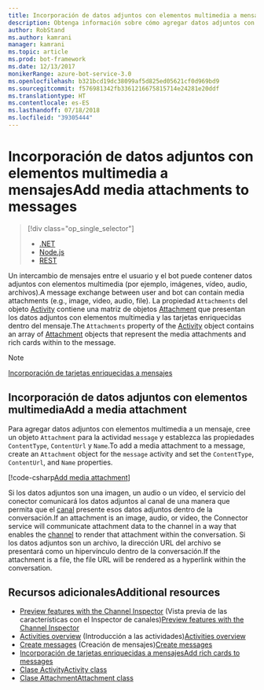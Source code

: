 ```yaml
---
title: Incorporación de datos adjuntos con elementos multimedia a mensajes | Microsoft Docs
description: Obtenga información sobre cómo agregar datos adjuntos con elementos multimedia a los mensajes mediante el SDK de Bot Builder para. NET.
author: RobStand
ms.author: kamrani
manager: kamrani
ms.topic: article
ms.prod: bot-framework
ms.date: 12/13/2017
monikerRange: azure-bot-service-3.0
ms.openlocfilehash: b321bcd19dc38099af5d825ed05621cf0d969bd9
ms.sourcegitcommit: f576981342fb3361216675815714e24281e20ddf
ms.translationtype: HT
ms.contentlocale: es-ES
ms.lasthandoff: 07/18/2018
ms.locfileid: "39305444"
---
```

# <a name="add-media-attachments-to-messages"></a><span data-ttu-id="10d04-103">Incorporación de datos adjuntos con elementos multimedia a mensajes</span><span class="sxs-lookup"><span data-stu-id="10d04-103">Add media attachments to messages</span></span>
> [!div class="op_single_selector"]
> - [.NET](../dotnet/bot-builder-dotnet-add-media-attachments.md)
> - [Node.js](../nodejs/bot-builder-nodejs-send-receive-attachments.md)
> - [REST](../rest-api/bot-framework-rest-connector-add-media-attachments.md)

<span data-ttu-id="10d04-107">Un intercambio de mensajes entre el usuario y el bot puede contener datos adjuntos con elementos multimedia (por ejemplo, imágenes, vídeo, audio, archivos).</span><span class="sxs-lookup"><span data-stu-id="10d04-107">A message exchange between user and bot can contain media attachments (e.g., image, video, audio, file).</span></span> <span data-ttu-id="10d04-108">La propiedad `Attachments` del objeto <a href="https://docs.botframework.com/en-us/csharp/builder/sdkreference/dc/d2f/class_microsoft_1_1_bot_1_1_connector_1_1_activity.html" target="_blank">Activity</a> contiene una matriz de objetos <a href="https://docs.microsoft.com/en-us/dotnet/api/microsoft.bot.connector.attachments?view=botconnector-3.12.2.4" target="_blank">Attachment</a> que presentan los datos adjuntos con elementos multimedia y las tarjetas enriquecidas dentro del mensaje.</span><span class="sxs-lookup"><span data-stu-id="10d04-108">The `Attachments` property of the <a href="https://docs.botframework.com/en-us/csharp/builder/sdkreference/dc/d2f/class_microsoft_1_1_bot_1_1_connector_1_1_activity.html" target="_blank">Activity</a> object contains an array of <a href="https://docs.microsoft.com/en-us/dotnet/api/microsoft.bot.connector.attachments?view=botconnector-3.12.2.4" target="_blank">Attachment</a> objects that represent the media attachments and rich cards within to the message.</span></span> 

> [!NOTE]
> [Incorporación de tarjetas enriquecidas a mensajes](bot-builder-dotnet-add-rich-card-attachments.md)

## <a name="add-a-media-attachment"></a><span data-ttu-id="10d04-110">Incorporación de datos adjuntos con elementos multimedia</span><span class="sxs-lookup"><span data-stu-id="10d04-110">Add a media attachment</span></span>  

<span data-ttu-id="10d04-111">Para agregar datos adjuntos con elementos multimedia a un mensaje, cree un objeto `Attachment` para la actividad `message` y establezca las propiedades `ContentType`, `ContentUrl` y `Name`.</span><span class="sxs-lookup"><span data-stu-id="10d04-111">To add a media attachment to a message, create an `Attachment` object for the `message` activity and set the `ContentType`, `ContentUrl`, and `Name` properties.</span></span> 

[!code-csharp[Add media attachment](../includes/code/dotnet-add-attachments.cs#addMediaAttachment)]

<span data-ttu-id="10d04-112">Si los datos adjuntos son una imagen, un audio o un vídeo, el servicio del conector comunicará los datos adjuntos al canal de una manera que permita que el [canal](bot-builder-dotnet-channeldata.md) presente esos datos adjuntos dentro de la conversación.</span><span class="sxs-lookup"><span data-stu-id="10d04-112">If an attachment is an image, audio, or video, the Connector service will communicate attachment data to the channel in a way that enables the [channel](bot-builder-dotnet-channeldata.md) to render that attachment within the conversation.</span></span> <span data-ttu-id="10d04-113">Si los datos adjuntos son un archivo, la dirección URL del archivo se presentará como un hipervínculo dentro de la conversación.</span><span class="sxs-lookup"><span data-stu-id="10d04-113">If the attachment is a file, the file URL will be rendered as a hyperlink within the conversation.</span></span>

## <a name="additional-resources"></a><span data-ttu-id="10d04-114">Recursos adicionales</span><span class="sxs-lookup"><span data-stu-id="10d04-114">Additional resources</span></span>

- <span data-ttu-id="10d04-115">[Preview features with the Channel Inspector][inspector] (Vista previa de las características con el Inspector de canales)</span><span class="sxs-lookup"><span data-stu-id="10d04-115">[Preview features with the Channel Inspector][inspector]</span></span>
- <span data-ttu-id="10d04-116">[Activities overview](bot-builder-dotnet-activities.md) (Introducción a las actividades)</span><span class="sxs-lookup"><span data-stu-id="10d04-116">[Activities overview](bot-builder-dotnet-activities.md)</span></span>
- <span data-ttu-id="10d04-117">[Create messages](bot-builder-dotnet-create-messages.md) (Creación de mensajes)</span><span class="sxs-lookup"><span data-stu-id="10d04-117">[Create messages](bot-builder-dotnet-create-messages.md)</span></span>
- [<span data-ttu-id="10d04-118">Incorporación de tarjetas enriquecidas a mensajes</span><span class="sxs-lookup"><span data-stu-id="10d04-118">Add rich cards to messages</span></span>](bot-builder-dotnet-add-rich-card-attachments.md)
- <span data-ttu-id="10d04-119"><a href="https://docs.botframework.com/en-us/csharp/builder/sdkreference/dc/d2f/class_microsoft_1_1_bot_1_1_connector_1_1_activity.html" target="_blank">Clase Activity</a></span><span class="sxs-lookup"><span data-stu-id="10d04-119"><a href="https://docs.botframework.com/en-us/csharp/builder/sdkreference/dc/d2f/class_microsoft_1_1_bot_1_1_connector_1_1_activity.html" target="_blank">Activity class</a></span></span>
- <span data-ttu-id="10d04-120"><a href="https://docs.microsoft.com/en-us/dotnet/api/microsoft.bot.connector.attachments?view=botconnector-3.12.2.4" target="_blank">Clase Attachment</a></span><span class="sxs-lookup"><span data-stu-id="10d04-120"><a href="https://docs.microsoft.com/en-us/dotnet/api/microsoft.bot.connector.attachments?view=botconnector-3.12.2.4" target="_blank">Attachment class</a></span></span>

[inspector]: ../bot-service-channel-inspector.md


